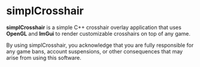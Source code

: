 # simplCrosshair

**simplCrosshair** is a simple C++ crosshair overlay application that uses **OpenGL** and **ImGui** to render customizable crosshairs on top of any game.

By using simplCrosshair, you acknowledge that you are fully responsible for any game bans, account suspensions, or other consequences that may arise from using this software.
